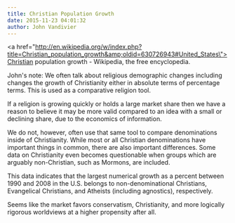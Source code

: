 ```yaml
---
title: Christian Population Growth
date: 2015-11-23 04:01:32
author: John Vandivier
---
```




<a href=\"http://en.wikipedia.org/w/index.php?title=Christian_population_growth&amp;oldid=630726943#United_States\">Christian population growth - Wikipedia, the free encyclopedia</a>.

John's note: We often talk about religious demographic changes including changes the growth of Christianity either in absolute terms of percentage terms. This is used as a comparative religion tool.

If a religion is growing quickly or holds a large market share then we have a reason to believe it may be more valid compared to an idea with a small or declining share, due to the economics of information.

We do not, however, often use that same tool to compare denominations inside of Christianity. While most or all Christian denominations have important things in common, there are also important differences. Some data on Christianity even becomes questionable when groups which are arguably non-Christian, such as Mormons, are included.

This data indicates that the largest numerical growth as a percent between 1990 and 2008 in the U.S. belongs to non-denominational Christians, Evangelical Christians, and Atheists (including agnostics), respectively.

Seems like the market favors conservatism, Christianity, and more logically rigorous worldviews at a higher propensity after all.